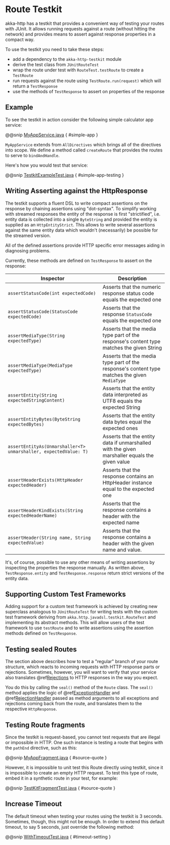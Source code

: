 <a id="http-testkit-java"></a>
# Route Testkit

akka-http has a testkit that provides a convenient way of testing your routes with JUnit. It allows
running requests against a route (without hitting the network) and provides means to assert against
response properties in a compact way.

To use the testkit you need to take these steps:

 * add a dependency to the `akka-http-testkit` module
 * derive the test class from `JUnitRouteTest`
 * wrap the route under test with `RouteTest.testRoute` to create a `TestRoute`
 * run requests against the route using `TestRoute.run(request)` which will return
a `TestResponse`
 * use the methods of `TestResponse` to assert on properties of the response

## Example

To see the testkit in action consider the following simple calculator app service:

@@snip [MyAppService.java](../../../../../test/java/docs/http/javadsl/server/testkit/MyAppService.java) { #simple-app }

`MyAppService` extends from `AllDirectives` which brings all of the directives into scope. We define a method called `createRoute`
that provides the routes to serve to `bindAndHandle`.

Here's how you would test that service:

@@snip [TestkitExampleTest.java](../../../../../test/java/docs/http/javadsl/server/testkit/TestkitExampleTest.java) { #simple-app-testing }

## Writing Asserting against the HttpResponse

The testkit supports a fluent DSL to write compact assertions on the response by chaining assertions
using "dot-syntax". To simplify working with streamed responses the entity of the response is first "strictified", i.e.
entity data is collected into a single `ByteString` and provided the entity is supplied as an `HttpEntityStrict`. This
allows to write several assertions against the same entity data which wouldn't (necessarily) be possible for the
streamed version.

All of the defined assertions provide HTTP specific error messages aiding in diagnosing problems.

Currently, these methods are defined on `TestResponse` to assert on the response:

|Inspector                                                           | Description                                                                                                                         |
|--------------------------------------------------------------------|-------------------------------------------------------------------------------------------------------------------------------------|
|`assertStatusCode(int expectedCode)`                                | Asserts that the numeric response status code equals the expected one                                                               |
|`assertStatusCode(StatusCode expectedCode)`                         | Asserts that the response `StatusCode` equals the expected one                                                                      |
|`assertMediaType(String expectedType)`                              | Asserts that the media type part of the response's content type matches the given String                                            |
|`assertMediaType(MediaType expectedType)`                           | Asserts that the media type part of the response's content type matches the given `MediaType`                                       |
|`assertEntity(String expectedStringContent)`                        | Asserts that the entity data interpreted as UTF8 equals the expected String                                                         |
|`assertEntityBytes(ByteString expectedBytes)`                       | Asserts that the entity data bytes equal the expected ones                                                                          |
|`assertEntityAs(Unmarshaller<T> unmarshaller, expectedValue: T)`    | Asserts that the entity data if unmarshalled with the given marshaller equals the given value                                       |
|`assertHeaderExists(HttpHeader expectedHeader)`                     | Asserts that the response contains an HttpHeader instance equal to the expected one                                                 |
|`assertHeaderKindExists(String expectedHeaderName)`                 | Asserts that the response contains a header with the expected name                                                                  |
|`assertHeader(String name, String expectedValue)`                   | Asserts that the response contains a header with the given name and value.                                                          |

It's, of course, possible to use any other means of writing assertions by inspecting the properties the response
manually. As written above, `TestResponse.entity` and `TestResponse.response` return strict versions of the
entity data.

## Supporting Custom Test Frameworks

Adding support for a custom test framework is achieved by creating new superclass analogous to
`JUnitRouteTest` for writing tests with the custom test framework deriving from `akka.http.javadsl.testkit.RouteTest`
and implementing its abstract methods. This will allow users of the test framework to use `testRoute` and
to write assertions using the assertion methods defined on `TestResponse`.

## Testing sealed Routes

The section above describes how to test a "regular" branch of your route structure, which reacts to incoming requests
with HTTP response parts or rejections. Sometimes, however, you will want to verify that your service also translates
@ref[Rejections](rejections.md#rejections-java) to HTTP responses in the way you expect.

You do this by calling the `seal()` method of the `Route` class. The `seal()` method applies the logic of @ref[ExceptionHandler](exception-handling.md#exception-handling-java) and
@ref[RejectionHandler](rejections.md#the-rejectionhandler) passed as method arguments to all exceptions and rejections coming back from the route,
and translates them to the respective `HttpResponse`.

## Testing Route fragments

Since the testkit is request-based, you cannot test requests that are illegal or impossible in HTTP. One
such instance is testing a route that begins with the `pathEnd` directive, such as this:

@@snip [MyAppFragment.java](../../../../../test/java/docs/http/javadsl/server/testkit/MyAppFragment.java) { #source-quote }

However, it is impossible to unit test this Route directly using testkit, since it is impossible to create an
empty HTTP request. To test this type of route, embed it in a synthetic route in your test, for example:

@@snip [TestKitFragmentTest.java](../../../../../test/java/docs/http/javadsl/server/testkit/TestKitFragmentTest.java) { #source-quote }

## Increase Timeout

The default timeout when testing your routes using the testkit is 3 seconds. Sometimes, though, this might not be enough.
In order to extend this default timeout, to say 5 seconds, just override the following method:

@@snip [WithTimeoutTest.java](../../../../../test/java/docs/http/javadsl/server/testkit/WithTimeoutTest.java) { #timeout-setting }

